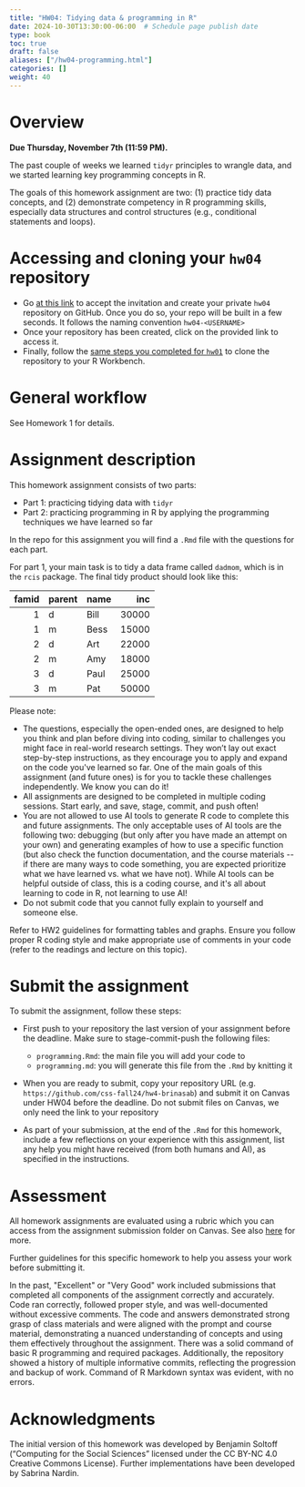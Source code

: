```yaml
---
title: "HW04: Tidying data & programming in R"
date: 2024-10-30T13:30:00-06:00  # Schedule page publish date
type: book
toc: true
draft: false
aliases: ["/hw04-programming.html"]
categories: []
weight: 40
---
```





# Overview

**Due Thursday, November 7th (11:59 PM).**

The past couple of weeks we learned `tidyr` principles to wrangle data, and we started learning key programming concepts in R. 

The goals of this homework assignment are two: (1) practice tidy data concepts, and (2) demonstrate competency in R programming skills, especially data structures and control structures (e.g., conditional statements and loops).


# Accessing and cloning your `hw04` repository

* Go [at this link](https://classroom.github.com/a/A6bcaeM_) to accept the invitation and create your private `hw04` repository on GitHub. Once you do so, your repo will be built in a few seconds. It follows the naming convention `hw04-<USERNAME>`
* Once your repository has been created, click on the provided link to access it. 
* Finally, follow the [same steps you completed for `hw01`](/homework/edit-readme/) to clone the repository to your R Workbench.


# General workflow

See Homework 1 for details.


# Assignment description

This homework assignment consists of two parts: 
* Part 1: practicing tidying data with `tidyr`
* Part 2: practicing programming in R by applying the programming techniques we have learned so far 

In the repo for this assignment you will find a `.Rmd` file with the questions for each part.

For part 1, your main task is to tidy a data frame called `dadmom`, which is in the `rcis` package. The final tidy product should look like this:


| famid|parent |name |   inc|
|-----:|:------|:----|-----:|
|     1|d      |Bill | 30000|
|     1|m      |Bess | 15000|
|     2|d      |Art  | 22000|
|     2|m      |Amy  | 18000|
|     3|d      |Paul | 25000|
|     3|m      |Pat  | 50000|

Please note:

* The questions, especially the open-ended ones, are designed to help you think and plan before diving into coding, similar to challenges you might face in real-world research settings. They won’t lay out exact step-by-step instructions, as they encourage you to apply and expand on the code you've learned so far. One of the main goals of this assignment (and future ones) is for you to tackle these challenges independently. We know you can do it!
* All assignments are designed to be completed in multiple coding sessions. Start early, and save, stage, commit, and push often!
* You are not allowed to use AI tools to generate R code to complete this and future assignments. The only acceptable uses of AI tools are the following two: debugging (but only after you have made an attempt on your own) and generating examples of how to use a specific function (but also check the function documentation, and the course materials -- if there are many ways to code something, you are expected prioritize what we have learned vs. what we have not). While AI tools can be helpful outside of class, this is a coding course, and it's all about learning to code in R, not learning to use AI!
* Do not submit code that you cannot fully explain to yourself and someone else.

Refer to HW2 guidelines for formatting tables and graphs. Ensure you follow proper R coding style and make appropriate use of comments in your code (refer to the readings and lecture on this topic).


# Submit the assignment

To submit the assignment, follow these steps:

* First push to your repository the last version of your assignment before the deadline. Make sure to stage-commit-push the following files:

  - `programming.Rmd`: the main file you will add your code to
  - `programming.md`: you will generate this file from the `.Rmd` by knitting it 

* When you are ready to submit, copy your repository URL (e.g. `https://github.com/css-fall24/hw4-brinasab`) and submit it on Canvas under HW04 before the deadline. Do not submit files on Canvas, we only need the link to your repository 

* As part of your submission, at the end of the `.Rmd` for this homework, include a few reflections on your experience with this assignment, list any help you might have received (from both humans and AI), as specified in the instructions.


# Assessment

All homework assignments are evaluated using a rubric which you can access from the assignment submission folder on Canvas. See also [here](/faq/homework-evaluations/) for more. 

Further guidelines for this specific homework to help you assess your work before submitting it.

In the past, "Excellent" or "Very Good" work included submissions that completed all components of the assignment correctly and accurately. Code ran correctly, followed proper style, and was well-documented without excessive comments. The code and answers demonstrated strong grasp of class materials and were aligned with the prompt and course material, demonstrating a nuanced understanding of concepts and using them effectively throughout the assignment.
There was a solid command of basic R programming and required packages. Additionally, the repository showed a history of multiple informative commits, reflecting the progression and backup of work. Command of R Markdown syntax was evident, with no errors.


# Acknowledgments

<!--

* This page has been developed starting from Benjamin Soltoff’s “Computing for the Social Sciences” course materials, licensed under the CC BY-NC 4.0 Creative Commons License.
-->

The initial version of this homework was developed by Benjamin Soltoff  (“Computing for the Social Sciences” licensed under the CC BY-NC 4.0 Creative Commons License). Further implementations have been developed by Sabrina Nardin.
